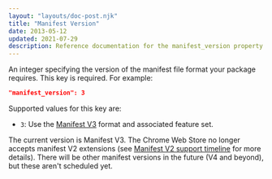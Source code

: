 ```yaml
---
layout: "layouts/doc-post.njk"
title: "Manifest Version"
date: 2013-05-12
updated: 2021-07-29
description: Reference documentation for the manifest_version property of manifest.json.
---
```


An integer specifying the version of the manifest file format your package requires. This key is required. For example:

```json
"manifest_version": 3
```

Supported values for this key are:

* `3`: Use the [Manifest V3][mv3] format and associated feature set.

The current version is Manifest V3. The Chrome Web Store no longer accepts manifest V2 extensions
(see [Manifest V2 support timeline][mv2-timeline] for more details). There will be other manifest
versions in the future (V4 and beyond), but these aren't scheduled yet.

[mv3]: /docs/extensions/mv3/intro/mv3-overview/
[mv2-timeline]: /docs/extensions/mv3/mv2-sunset/
